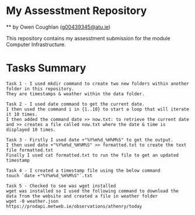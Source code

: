 # My Assesstment Repository

** by Owen Coughlan (g00439345@atu.ie)

This repository contains my assesstment submission for the module Computer Infrastructure.


# Tasks Summary

    Task 1 - I used mkdir command to create two new folders within another folder in this repository. 
    They are timestamps & weather within the data folder.
    
    Task 2 - I used date command to get the current date. 
    I then used the command i in {1..10} to start a loop that will iterate it 10 times. 
    I then added the command date >> now.txt: to retrieve the current date and >> creates a file called now.txt where the date & time is displayed 10 times.

    Task 3 - Firstly I used date +"%Y%m%d_%H%M%S" to get the output.
    I then used date +"%Y%m%d_%H%M%S" >> formatted.txt to create the text file formatted.txt
    Finally I used cat formatted.txt to run the file to get an updated timestamp

    Task 4 - I created a timestamp file using the below command
    touch `date +"%Y%m%d_%H%M%S"`.txt

    Task 5 - Checked to see was wget installed
    wget was installed so I used the following command to download the data from the website and created a file in weather folder
    wget -0 weather.json https://prodapi.metweb.ie/observations/athenry/today